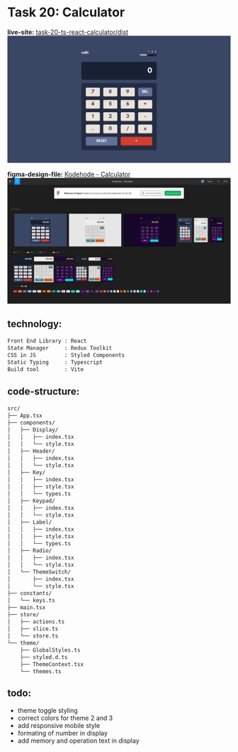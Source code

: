 # Task 20: Calculator

**live-site:**
[task-20-ts-react-calculator/dist](https://sindre-kodehode.github.io/task-20-ts-react-calculator/dist/)
![calc](./scrot/calc.png)

**figma-design-file:**
[Kodehode - Calculator](https://www.figma.com/file/cpNH1J9QgcZiW36VaChw0X/Kodehode---Calculator?node-id=0%3A1)
![figma](./scrot/figma.png)

## technology: 
```
Front End Library : React            
State Manager     : Redux Toolkit
CSS in JS         : Styled Components
Static Typing     : Typescript       
Build tool        : Vite             
```

## code-structure:
```
src/
├── App.tsx
├── components/
│   ├── Display/
│   │   ├── index.tsx
│   │   └── style.tsx
│   ├── Header/
│   │   ├── index.tsx
│   │   └── style.tsx
│   ├── Key/
│   │   ├── index.tsx
│   │   ├── style.tsx
│   │   └── types.ts
│   ├── Keypad/
│   │   ├── index.tsx
│   │   └── style.tsx
│   ├── Label/
│   │   ├── index.tsx
│   │   ├── style.tsx
│   │   └── types.ts
│   ├── Radio/
│   │   ├── index.tsx
│   │   └── style.tsx
│   └── ThemeSwitch/
│       ├── index.tsx
│       └── style.tsx
├── constants/
│   └── keys.ts
├── main.tsx
├── store/
│   ├── actions.ts
│   ├── slice.ts
│   └── store.ts
└── theme/
    ├── GlobalStyles.ts
    ├── styled.d.ts
    ├── ThemeContext.tsx
    └── themes.ts
```

## todo:
- theme toggle styling
- correct colors for theme 2 and 3
- add responsive mobile style
- formating of number in display
- add memory and operation text in display
